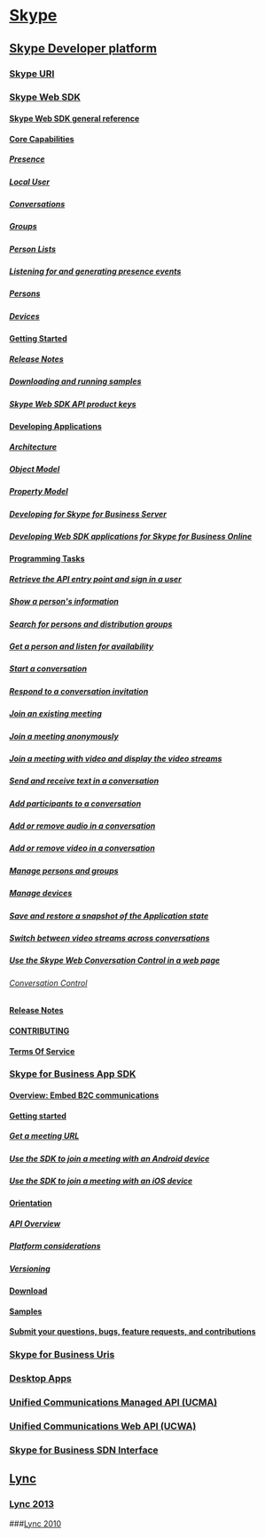 # [Skype](https://msdn.microsoft.com/en-us/library/office/dn954235.aspx)

## [Skype Developer platform](https://msdn.microsoft.com/en-us/library/office/mt650889.aspx)

### [Skype URI](https://msdn.microsoft.com/en-us/library/office/dn745878.aspx)


### [Skype Web SDK](WebSDK/SkypeWebSDK.md)
#### [Skype Web SDK general reference](WebSDK/GeneralReference.md)
#### [Core Capabilities](WebSDK/CoreCapabilities.md)
##### [Presence](WebSDK/Presence.md)
##### [Local User](WebSDK/LocalUser.md)
##### [Conversations](WebSDK/Conversations.md)
##### [Groups](WebSDK/Groups.md)
##### [Person Lists](WebSDK/PersonLists.md)
##### [Listening for and generating presence events](WebSDK/PresenceEvents.md)
##### [Persons](WebSDK/Persons.md)
##### [Devices](WebSDK/Devices.md)

#### [Getting Started](WebSDK/GettingStarted.md)
##### [Release Notes](WebSDK/ReleaseNotes.md)
##### [Downloading and running samples](WebSDK/DownloadRunSamples.md)
##### [Skype Web SDK API product keys](WebSDK/APIProductKeys.md)
#### [Developing Applications](WebSDK/DevelopApplications.md)
##### [Architecture](WebSDK/Architecture.md)
##### [Object Model](WebSDK/ObjectModel.md)
##### [Property Model](WebSDK/PropertyModel.md)
##### [Developing for Skype for Business Server](WebSDK/DevelopForSkypeforBusiness.md)
##### [Developing Web SDK applications for Skype for Business Online](WebSDK/DevelopWebSDKappsForSfBOnline.md)
#### [Programming Tasks](WebSDK/ProgrammingTasks.md)
##### [Retrieve the API entry point and sign in a user](WebSDK/GetAPIEntrySignIn.md)
##### [Show a person's information](WebSDK/ShowPersonInfo.md)
##### [Search for persons and distribution groups](WebSDK/SearchForPersonsAndGroups.md)
##### [Get a person and listen for availability](WebSDK/ListenForAvailability.md)
##### [Start a conversation](WebSDK/StartConversation.md)
##### [Respond to a conversation invitation](WebSDK/RespondToInvitation.md)
##### [Join an existing meeting](WebSDK/JoinMeeting.md)
##### [Join a meeting anonymously](WebSDK/AnonymousMeetingJoin.md)
##### [Join a meeting with video and display the video streams](WebSDK/JoinVideoMeetingDisplayVideo.md)
##### [Send and receive text in a conversation](WebSDK/SendReceiveText.md)
##### [Add participants to a conversation](WebSDK/AddParticipants.md)
##### [Add or remove audio in a conversation](WebSDK/AddRemoveConversationAudio.md)
##### [Add or remove video in a conversation](WebSDK/AddRemoveConversationVideo.md)
##### [Manage persons and groups](WebSDK/ManagePersonsAndGroups.md)
##### [Manage devices](WebSDK/ManageDevices.md)
##### [Save and restore a snapshot of the Application state](WebSDK/SaveRestoreSnapshot.md)
##### [Switch between video streams across conversations](WebSDK/SwitchConversationVideoStreams.md)
##### [Use the Skype Web Conversation Control in a web page](WebSDK/UseConversationControl.md)
###### [Conversation Control](WebSDK/ConversationControl.md)
#### [Release Notes](WebSDK/ReleaseNotes.md)
#### [CONTRIBUTING](https://github.com/OfficeDev/skype-docs/blob/master/CONTRIBUTING.md)
#### [Terms Of Service](WebSDK/TermsOfService.md)


### [Skype for Business App SDK](AppSDK/SkypeAppSDK.md)
#### [Overview: Embed B2C communications](AppSDK/EmbedSkypeB2Ccomms.md)
#### [Getting started](AppSDK/GettingStarted.md)
##### [Get a meeting URL](AppSDK/GetMeetingURL.md)
##### [Use the SDK to join a meeting with an Android device](AppSDK/HowToJoinMeeting_Android.md)
##### [Use the SDK to join a meeting with an iOS device](AppSDK/HowToJoinMeeting_iOS.md)
#### [Orientation](AppSDK/Orientation.md)
##### [API Overview](AppSDK/APIoverview.md)
##### [Platform considerations](AppSDK/PlatformConsiderations.md)
##### [Versioning](AppSDK/Versioning.md)
#### [Download](AppSDK/Download.md)
#### [Samples](AppSDK/Samples.md)
#### [Submit your questions, bugs, feature requests, and contributions](AppSDK/Feedback.md)

### [Skype for Business Uris](Skype-For-Business-Uris/SfBMobileURI.md)

### [Desktop Apps](https://msdn.microsoft.com/en-us/library/office/jj933180.aspx)
### [Unified Communications Managed API (UCMA)](https://msdn.microsoft.com/en-us/library/office/dn454984.aspx)
### [Unified Communications Web API (UCWA)](https://msdn.microsoft.com/en-us/library/office/dn324971.aspx)
### [Skype for Business SDN Interface](https://msdn.microsoft.com/en-us/library/office/dn785131.aspx)


## [Lync](https://msdn.microsoft.com/en-us/library/office/dn820099.aspx)
### [Lync 2013](https://msdn.microsoft.com/en-us/library/office/jj162980.aspx)
###[Lync 2010](https://msdn.microsoft.com/en-us/library/office/hh467893.aspx)
